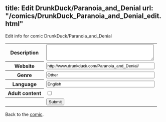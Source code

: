 title: Edit DrunkDuck/Paranoia_and_Denial
url: "/comics/DrunkDuck_Paranoia_and_Denial_edit.html"
---
Edit info for comic DrunkDuck/Paranoia_and_Denial

<form name="comic" action="http://gaepostmail.appspot.com/comic/" method="post">
<table class="comicinfo">
<tr>
<th>Description</th><td><textarea name="description" cols="40" rows="3"></textarea></td>
</tr>
<tr>
<th>Website</th><td><input type="text" name="url" value="http://www.drunkduck.com/Paranoia_and_Denial/" size="40"/></td>
</tr>
<tr>
<th>Genre</th><td><input type="text" name="genre" value="Other" size="40"/></td>
</tr>
<tr>
<th>Language</th><td><input type="text" name="language" value="English" size="40"/></td>
</tr>
<tr>
<th>Adult content</th><td><input type="checkbox" name="adult" value="adult" /></td>
</tr>
<tr>
<th></th><td>
<input type="hidden" name="comic" value="DrunkDuck_Paranoia_and_Denial" />
<input type="submit" name="submit" value="Submit" />
</td>
</tr>
</table>
</form>

Back to the [comic](DrunkDuck_Paranoia_and_Denial.html).
